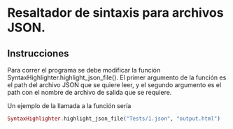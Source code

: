 # Resaltador de sintaxis para archivos JSON.

## Instrucciones

Para correr el programa se debe modificar la función SyntaxHighlighter.highlight_json_file(). El primer argumento de la función es el path 
del archivo JSON que se quiere leer, y el segundo argumento es el path con el nombre de archivo de salida que se requiere.

Un ejemplo de la llamada a la función sería 

```Elixir
SyntaxHighlighter.highlight_json_file("Tests/1.json", "output.html")
```
